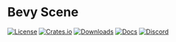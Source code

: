 # Bevy Scene

[![License](https://img.shields.io/badge/license-MIT%2FApache-blue.svg)](https://github.com/bevyengine/bevy#license)
[![Crates.io](https://img.shields.io/crates/v/bevy_scene.svg)](https://crates.io/crates/bevy_scene)
[![Downloads](https://img.shields.io/crates/d/bevy_scene.svg)](https://crates.io/crates/bevy_scene)
[![Docs](https://docs.rs/bevy_scene/badge.svg)](https://docs.rs/bevy_scene/latest/bevy_scene/)
[![Discord](https://img.shields.io/discord/691052431525675048.svg?label=&logo=discord&logoColor=ffffff&color=7389D8&labelColor=6A7EC2)](https://discord.gg/bevy)
